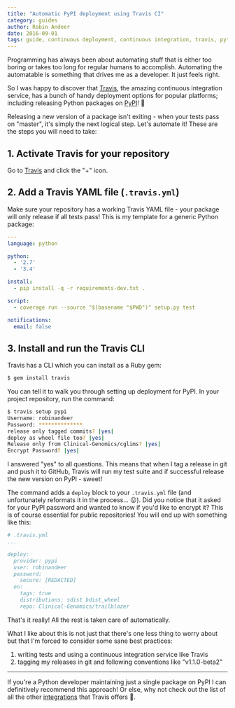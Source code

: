 ```yaml
---
title: "Automatic PyPI deployment using Travis CI"
category: guides
author: Robin Andeer
date: 2016-09-01
tags: guide, continuous deployment, continuous integration, travis, python, pypi
---
```


Programming has always been about automating stuff that is either too boring or takes too long for regular humans to accomplish. Automating the automatable is something that drives me as a developer. It just feels right.

So I was happy to discover that [Travis][travis], the amazing continuous integration service, has a bunch of handy deployment options for popular platforms; including releasing Python packages on [PyPI][pypi]! 🎉

Releasing a new version of a package isn't exiting - when your tests pass on "master", it's simply the next logical step. Let's automate it! These are the steps you will need to take:

## 1. Activate Travis for your repository

Go to [Travis][travis] and click the "+" icon.

## 2. Add a Travis YAML file (`.travis.yml`)

Make sure your repository has a working Travis YAML file - your package will only release if all tests pass! This is my template for a generic Python package:

```yaml
---
language: python

python:
  - '2.7'
  - '3.4'

install:
  - pip install -q -r requirements-dev.txt .

script:
  - coverage run --source "$(basename "$PWD")" setup.py test

notifications:
  email: false
```

## 3. Install and run the Travis CLI

Travis has a CLI which you can install as a Ruby gem:

```bash
$ gem install travis
```

You can tell it to walk you through setting up deployment for PyPI. In your project repository, run the command:

```bash
$ travis setup pypi
Username: robinandeer
Password: **************
release only tagged commits? |yes|
deploy as wheel file too? |yes|
Release only from Clinical-Genomics/cglims? |yes|
Encrypt Password? |yes|
```

I answered "yes" to all questions. This means that when I tag a release in git and push it to GitHub, Travis will run my test suite and if successful release the new version on PyPI - sweet!

The command adds a `deploy` block to your `.travis.yml` file (and unfortunately reformats it in the process... 😛). Did you notice that it asked for your PyPI password and wanted to know if you'd like to encrypt it? This is of course essential for public repositories! You will end up with something like this:

```yaml
# .travis.yml
...

deploy:
  provider: pypi
  user: robinandeer
  password:
    secure: [REDACTED]
  on:
    tags: true
    distributions: sdist bdist_wheel
    repo: Clinical-Genomics/trailblazer
```

That's it really! All the rest is taken care of automatically.

What I like about this is not just that there's one less thing to worry about but that I'm forced to consider some sane best practices:

1. writing tests and using a continuous integration service like Travis
2. tagging my releases in git and following conventions like "v1.1.0-beta2"

---------------------

If you're a Python developer maintaining just a single package on PyPI I can definitively recommend this approach! Or else, why not check out the list of all the other [integrations][travis-integrations] that Travis offers 🙂.


[travis]: https://travis-ci.org/
[pypi]: https://pypi.python.org/
[travis-integrations]: https://docs.travis-ci.com/user/deployment
